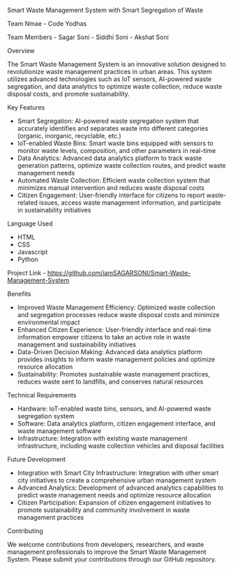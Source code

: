 Smart Waste Management System with Smart Segregation of Waste

Team Nmae - Code Yodhas

Team Members - Sagar Soni 
             - Siddhi Soni
             - Akshat Soni 

Overview

The Smart Waste Management System is an innovative solution designed to revolutionize waste management practices in urban areas. This system utilizes advanced technologies such as IoT sensors, AI-powered waste segregation, and data analytics to optimize waste collection, reduce waste disposal costs, and promote sustainability.

Key Features

- Smart Segregation: AI-powered waste segregation system that accurately identifies and separates waste into different categories (organic, inorganic, recyclable, etc.)
- IoT-enabled Waste Bins: Smart waste bins equipped with sensors to monitor waste levels, composition, and other parameters in real-time
- Data Analytics: Advanced data analytics platform to track waste generation patterns, optimize waste collection routes, and predict waste management needs
- Automated Waste Collection: Efficient waste collection system that minimizes manual intervention and reduces waste disposal costs
- Citizen Engagement: User-friendly interface for citizens to report waste-related issues, access waste management information, and participate in sustainability initiatives

Language Used 
- HTML
- CSS
- Javascript
- Python

Project Link - https://github.com/iamSAGARSONI/Smart-Waste-Management-System

Benefits

- Improved Waste Management Efficiency: Optimized waste collection and segregation processes reduce waste disposal costs and minimize environmental impact
- Enhanced Citizen Experience: User-friendly interface and real-time information empower citizens to take an active role in waste management and sustainability initiatives
- Data-Driven Decision Making: Advanced data analytics platform provides insights to inform waste management policies and optimize resource allocation
- Sustainability: Promotes sustainable waste management practices, reduces waste sent to landfills, and conserves natural resources

Technical Requirements

- Hardware: IoT-enabled waste bins, sensors, and AI-powered waste segregation system
- Software: Data analytics platform, citizen engagement interface, and waste management software
- Infrastructure: Integration with existing waste management infrastructure, including waste collection vehicles and disposal facilities

Future Development

- Integration with Smart City Infrastructure: Integration with other smart city initiatives to create a comprehensive urban management system
- Advanced Analytics: Development of advanced analytics capabilities to predict waste management needs and optimize resource allocation
- Citizen Participation: Expansion of citizen engagement initiatives to promote sustainability and community involvement in waste management practices

Contributing

We welcome contributions from developers, researchers, and waste management professionals to improve the Smart Waste Management System. Please submit your contributions through our GitHub repository.
